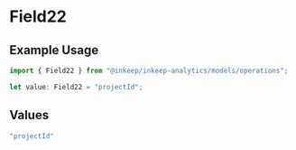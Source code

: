 # Field22

## Example Usage

```typescript
import { Field22 } from "@inkeep/inkeep-analytics/models/operations";

let value: Field22 = "projectId";
```

## Values

```typescript
"projectId"
```